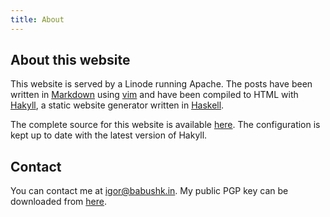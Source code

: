```yaml
---
title: About
---
```


## About this website

This website is served by a Linode running Apache.
The posts have been written in [Markdown](http://en.wikipedia.org/wiki/Markdown) using [vim](http://www.vim.org/) and have been compiled to HTML with [Hakyll](http://jaspervdj.be/hakyll/), a static website generator written in [Haskell](http://www.haskell.org/haskellwiki/Haskell).

The complete source for this website is available [here](https://github.com/ibab/babushk.in).
The configuration is kept up to date with the latest version of Hakyll.

## Contact

You can contact me at [igor@babushk.in](mailto:igor@babushk.in).
My public PGP key can be downloaded from [here](/files/babushkin.pub.asc).
